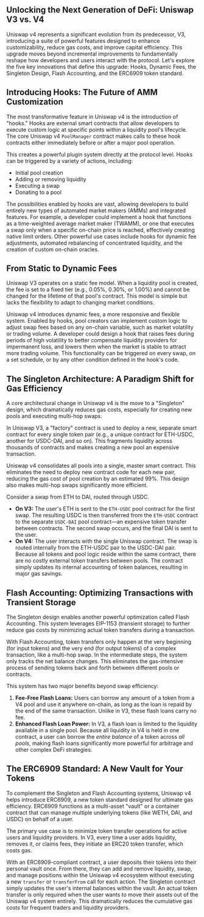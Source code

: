 ## Unlocking the Next Generation of DeFi: Uniswap V3 vs. V4

Uniswap v4 represents a significant evolution from its predecessor, V3, introducing a suite of powerful features designed to enhance customizability, reduce gas costs, and improve capital efficiency. This upgrade moves beyond incremental improvements to fundamentally reshape how developers and users interact with the protocol. Let's explore the five key innovations that define this upgrade: Hooks, Dynamic Fees, the Singleton Design, Flash Accounting, and the ERC6909 token standard.

## Introducing Hooks: The Future of AMM Customization

The most transformative feature in Uniswap v4 is the introduction of "hooks." Hooks are external smart contracts that allow developers to execute custom logic at specific points within a liquidity pool's lifecycle. The core Uniswap v4 `PoolManager` contract makes calls to these hook contracts either immediately before or after a major pool operation.

This creates a powerful plugin system directly at the protocol level. Hooks can be triggered by a variety of actions, including:

- Initial pool creation
- Adding or removing liquidity
- Executing a swap
- Donating to a pool

The possibilities enabled by hooks are vast, allowing developers to build entirely new types of automated market makers (AMMs) and integrated features. For example, a developer could implement a hook that functions as a time-weighted average market maker (TWAMM), or one that executes a swap only when a specific on-chain price is reached, effectively creating native limit orders. Other powerful use cases include hooks for dynamic fee adjustments, automated rebalancing of concentrated liquidity, and the creation of custom on-chain oracles.

## From Static to Dynamic Fees

Uniswap V3 operates on a static fee model. When a liquidity pool is created, the fee is set to a fixed tier (e.g., 0.05%, 0.30%, or 1.00%) and cannot be changed for the lifetime of that pool's contract. This model is simple but lacks the flexibility to adapt to changing market conditions.

Uniswap v4 introduces dynamic fees, a more responsive and flexible system. Enabled by hooks, pool creators can implement custom logic to adjust swap fees based on any on-chain variable, such as market volatility or trading volume. A developer could design a hook that raises fees during periods of high volatility to better compensate liquidity providers for impermanent loss, and lowers them when the market is stable to attract more trading volume. This functionality can be triggered on every swap, on a set schedule, or by any other condition defined in the hook's code.

## The Singleton Architecture: A Paradigm Shift for Gas Efficiency

A core architectural change in Uniswap v4 is the move to a "Singleton" design, which dramatically reduces gas costs, especially for creating new pools and executing multi-hop swaps.

In Uniswap V3, a "factory" contract is used to deploy a new, separate smart contract for every single token pair (e.g., a unique contract for ETH-USDC, another for USDC-DAI, and so on). This fragments liquidity across thousands of contracts and makes creating a new pool an expensive transaction.

Uniswap v4 consolidates all pools into a single, master smart contract. This eliminates the need to deploy new contract code for each new pair, reducing the gas cost of pool creation by an estimated 99%. This design also makes multi-hop swaps significantly more efficient.

Consider a swap from ETH to DAI, routed through USDC.

- **On V3:** The user's ETH is sent to the `ETH-USDC` pool contract for the first swap. The resulting USDC is then transferred from the `ETH-USDC` contract to the separate `USDC-DAI` pool contract—an expensive token transfer between contracts. The second swap occurs, and the final DAI is sent to the user.
- **On V4:** The user interacts with the single Uniswap contract. The swap is routed internally from the ETH-USDC pair to the USDC-DAI pair. Because all tokens and pool logic reside within the same contract, there are no costly external token transfers between pools. The contract simply updates its internal accounting of token balances, resulting in major gas savings.

## Flash Accounting: Optimizing Transactions with Transient Storage

The Singleton design enables another powerful optimization called Flash Accounting. This system leverages EIP-1153 (transient storage) to further reduce gas costs by minimizing actual token transfers during a transaction.

With Flash Accounting, token transfers only happen at the very beginning (for input tokens) and the very end (for output tokens) of a complex transaction, like a multi-hop swap. In the intermediate steps, the system only tracks the net balance changes. This eliminates the gas-intensive process of sending tokens back and forth between different pools or contracts.

This system has two major benefits beyond swap efficiency:

1.  **Fee-Free Flash Loans:** Users can borrow any amount of a token from a V4 pool and use it anywhere on-chain, as long as the loan is repaid by the end of the same transaction. Unlike in V3, these flash loans carry no fee.
2.  **Enhanced Flash Loan Power:** In V3, a flash loan is limited to the liquidity available in a single pool. Because all liquidity in V4 is held in one contract, a user can borrow the _entire balance_ of a token across _all pools_, making flash loans significantly more powerful for arbitrage and other complex DeFi strategies.

## The ERC6909 Standard: A New Vault for Your Tokens

To complement the Singleton and Flash Accounting systems, Uniswap v4 helps introduce ERC6909, a new token standard designed for ultimate gas efficiency. ERC6909 functions as a multi-asset "vault" or a container contract that can manage multiple underlying tokens (like WETH, DAI, and USDC) on behalf of a user.

The primary use case is to minimize token transfer operations for active users and liquidity providers. In V3, every time a user adds liquidity, removes it, or claims fees, they initiate an ERC20 token transfer, which costs gas.

With an ERC6909-compliant contract, a user deposits their tokens into their personal vault once. From there, they can add and remove liquidity, swap, and manage positions within the Uniswap v4 ecosystem without executing a new `transfer` or `transferFrom` call for each action. The Singleton contract simply updates the user's internal balances within the vault. An actual token transfer is only required when the user wants to move their assets out of the Uniswap v4 system entirely. This dramatically reduces the cumulative gas costs for frequent traders and liquidity providers.
